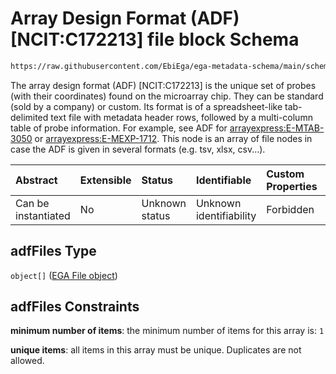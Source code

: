 # Array Design Format (ADF) \[NCIT:C172213] file block Schema

```txt
https://raw.githubusercontent.com/EbiEga/ega-metadata-schema/main/schemas/EGA.experiment.json#/properties/experimentTypeSpecifications/properties/arrayExperiment/properties/adfFiles
```

The array design format (ADF) \[NCIT:C172213] is the unique set of probes (with their coordinates) found on the microarray chip. They can be standard (sold by a company) or custom. Its format is of a spreadsheet-like tab-delimited text file with metadata header rows, followed by a multi-column table of probe information. For example, see ADF for [arrayexpress:E-MTAB-3050](https://www.ebi.ac.uk/arrayexpress/files/A-GEOD-28079/A-GEOD-28079.adf.txt) or [arrayexpress:E-MEXP-1712](https://www.ebi.ac.uk/arrayexpress/files/A-AFFY-125/A-AFFY-125.adf.txt). This node is an array of file nodes in case the ADF is given in several formats (e.g. tsv, xlsx, csv...).

| Abstract            | Extensible | Status         | Identifiable            | Custom Properties | Additional Properties | Access Restrictions | Defined In                                                                           |
| :------------------ | :--------- | :------------- | :---------------------- | :---------------- | :-------------------- | :------------------ | :----------------------------------------------------------------------------------- |
| Can be instantiated | No         | Unknown status | Unknown identifiability | Forbidden         | Forbidden             | none                | [EGA.experiment.json\*](../../../schemas/EGA.experiment.json "open original schema") |

## adfFiles Type

`object[]` ([EGA File object](ega-12-definitions-ega-file-object.md))

## adfFiles Constraints

**minimum number of items**: the minimum number of items for this array is: `1`

**unique items**: all items in this array must be unique. Duplicates are not allowed.
